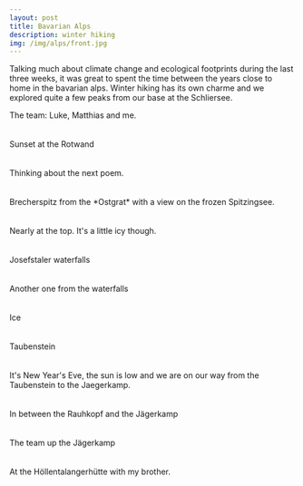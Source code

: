 ```yaml
---
layout: post
title: Bavarian Alps
description: winter hiking
img: /img/alps/front.jpg
---
```


Talking much about climate change and ecological footprints during the last three weeks, it was great to spent the time between the years close to home in the bavarian alps. Winter hiking has its own charme and we explored quite a few peaks from our base at the Schliersee.

<div>
<img class="col three" src="{{ site.baseurl }}/img/alps/team1.jpg" alt="" title="">
</div>
<div class="col three caption">
The team: Luke, Matthias and me.
</div>
<br/><br/>

<div> 
<img class="col three" src="{{ site.baseurl }}/img/alps/rotwandhaus1.jpg" alt="" title="">
</div>
<div class="col three caption">
	Sunset at the Rotwand
</div>
<br/><br/>

<div>
<img class="col three" src="{{ site.baseurl }}/img/alps/me.jpg" alt="" title="">
</div>
<div class="col three caption">
	Thinking about the next poem.
</div>
<br/><br/>

<div> 
<img class="col three" src="{{ site.baseurl }}/img/alps/Brecherspitze1.jpg" alt="" title="">
</div>
<div class="col three caption">
	Brecherspitz from the *Ostgrat* with a view on the frozen Spitzingsee.
</div>
<br/><br/>

<div> 
<img class="col three" src="{{ site.baseurl }}/img/alps/brecherspitz2.jpg" alt="" title="">
</div>
<div class="col three caption">
	Nearly at the top. It's a little icy though.
</div>
<br/><br/>

<div> 
<img class="col three" src="{{ site.baseurl }}/img/alps/waterfalls1.jpg" alt="" title="">
</div>
<div class="col three caption">
	Josefstaler waterfalls
</div>
<br/><br/>

<div> 
<img class="col three" src="{{ site.baseurl }}/img/alps/waterfalls2.jpg" alt="" title="">
</div>
<div class="col three caption">
	Another one from the waterfalls
</div>
<br/><br/>

<div> 
<img class="col three" src="{{ site.baseurl }}/img/alps/ice.jpg" alt="" title="">
</div>
<div class="col three caption">
	Ice
</div>
<br/><br/>

<div> 
<img class="col three" src="{{ site.baseurl }}/img/alps/front.jpg" alt="" title="">
</div>
<div class="col three caption">
	Taubenstein
</div>
<br/><br/>

<div> 
<img class="col three" src="{{ site.baseurl }}/img/alps/jaegerkamp1.jpg" alt="" title="">
</div>
<div class="col three caption">
	It's New Year's Eve, the sun is low and we are on our way from the Taubenstein to the Jaegerkamp.
</div>
<br/><br/>

<div> 
<img class="col three" src="{{ site.baseurl }}/img/alps/inbetween.jpg" alt="" title="">
</div>
<div class="col three caption">
	In between the Rauhkopf and the Jägerkamp
</div>
<br/><br/>

<div> 
<img class="col three" src="{{ site.baseurl }}/img/alps/team2.jpg" alt="" title="">
</div>
<div class="col three caption">
	The team up the Jägerkamp
</div>
<br/><br/>

<div> 
<img class="col three" src="{{ site.baseurl }}/img/alps/hoellentalklamm.jpg" alt="" title="">
</div>
<div class="col three caption">
	At the Höllentalangerhütte with my brother.
</div>
<br/><br/>
